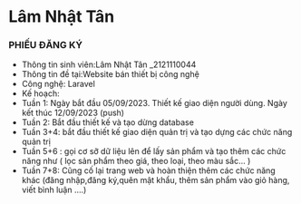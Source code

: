 # Lâm Nhật Tân
### PHIẾU ĐĂNG KÝ
- Thông tin sinh viên:Lâm Nhật Tân _2121110044
- Thông tin đề tại:Website bán thiết bị công nghệ
- Công nghệ: Laravel
- Kế hoạch:  
- Tuần 1: Ngày bắt đầu 05/09/2023. Thiết kế giao diện người dùng. Ngày kết thúc 12/09/2023 (push)
- Tuần 2: Bắt đầu thiết kế và tạo dừng database
- Tuần 3+4: bắt đầu thiết kế giao diện quản trị và tạo dựng các chức năng quản trị
- Tuần 5+6 : gọi cơ sỡ dữ liệu lên để lấy sản phẩm và tạo thêm các chức năng như ( lọc sản phẩm theo giá, theo loại, theo màu sắc… )
- Tuần 7+8: Cũng cố lại trang web và hoàn thiện thêm các chức năng khác (đăng nhập,đăng ký,quên mật khẩu, thêm sản phẩm vào giỏ hàng, viết bình luận ….)

